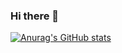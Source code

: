 ### Hi there 👋

[![Anurag's GitHub stats](https://github-readme-stats.vercel.app/api?username=xcm1115)](https://github.com/anuraghazra/github-readme-stats)

<!--
**xcm1115/xcm1115** is a ✨ _special_ ✨ repository because its `README.md` (this file) appears on your GitHub profile.

Here are some ideas to get you started:

- 🔭 I’m currently working on ...
- 🌱 I’m currently learning ...
- 👯 I’m looking to collaborate on ...
- 🤔 I’m looking for help with ...
- 💬 Ask me about ...
- 📫 How to reach me: ...
- 😄 Pronouns: ...
- ⚡ Fun fact: ...
-->
